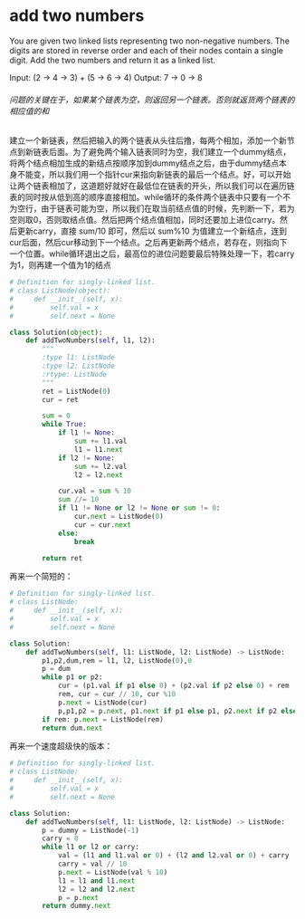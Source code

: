 # add two numbers

You are given two linked lists representing two non-negative numbers. The digits are stored in reverse order and each of their nodes contain a single digit. Add the two numbers and return it as a linked list.

Input: (2 -> 4 -> 3) + (5 -> 6 -> 4)
Output: 7 -> 0 -> 8

###### 问题的关键在于，如果某个链表为空，则返回另一个链表。否则就返货两个链表的相应值的和

建立一个新链表，然后把输入的两个链表从头往后撸，每两个相加，添加一个新节点到新链表后面。为了避免两个输入链表同时为空，我们建立一个dummy结点，将两个结点相加生成的新结点按顺序加到dummy结点之后，由于dummy结点本身不能变，所以我们用一个指针cur来指向新链表的最后一个结点。好，可以开始让两个链表相加了，这道题好就好在最低位在链表的开头，所以我们可以在遍历链表的同时按从低到高的顺序直接相加。while循环的条件两个链表中只要有一个不为空行，由于链表可能为空，所以我们在取当前结点值的时候，先判断一下，若为空则取0，否则取结点值。然后把两个结点值相加，同时还要加上进位carry。然后更新carry，直接 sum/10 即可，然后以 sum%10 为值建立一个新结点，连到cur后面，然后cur移动到下一个结点。之后再更新两个结点，若存在，则指向下一个位置。while循环退出之后，最高位的进位问题要最后特殊处理一下，若carry为1，则再建一个值为1的结点

```python
# Definition for singly-linked list.
# class ListNode(object):
#     def __init__(self, x):
#         self.val = x
#         self.next = None

class Solution(object):
    def addTwoNumbers(self, l1, l2):
        """
        :type l1: ListNode
        :type l2: ListNode
        :rtype: ListNode
        """
        ret = ListNode(0)
        cur = ret

        sum = 0
        while True:
            if l1 != None:
                sum += l1.val
                l1 = l1.next
            if l2 != None:
                sum += l2.val
                l2 = l2.next

            cur.val = sum % 10
            sum //= 10
            if l1 != None or l2 != None or sum != 0:
                cur.next = ListNode(0)
                cur = cur.next
            else:
                break

        return ret
```
再来一个简短的：

```python
# Definition for singly-linked list.
# class ListNode:
#     def __init__(self, x):
#         self.val = x
#         self.next = None

class Solution:
    def addTwoNumbers(self, l1: ListNode, l2: ListNode) -> ListNode:
        p1,p2,dum,rem = l1, l2, ListNode(0),0
        p = dum
        while p1 or p2:
            cur = (p1.val if p1 else 0) + (p2.val if p2 else 0) + rem
            rem, cur = cur // 10, cur %10
            p.next = ListNode(cur)
            p,p1,p2 = p.next, p1.next if p1 else p1, p2.next if p2 else p2
        if rem: p.next = ListNode(rem)
        return dum.next
```

再来一个速度超级快的版本：

```python
# Definition for singly-linked list.
# class ListNode:
#     def __init__(self, x):
#         self.val = x
#         self.next = None

class Solution:
    def addTwoNumbers(self, l1: ListNode, l2: ListNode) -> ListNode:
        p = dummy = ListNode(-1)
        carry = 0
        while l1 or l2 or carry:
            val = (l1 and l1.val or 0) + (l2 and l2.val or 0) + carry
            carry = val // 10
            p.next = ListNode(val % 10)
            l1 = l1 and l1.next
            l2 = l2 and l2.next
            p = p.next
        return dummy.next
```
